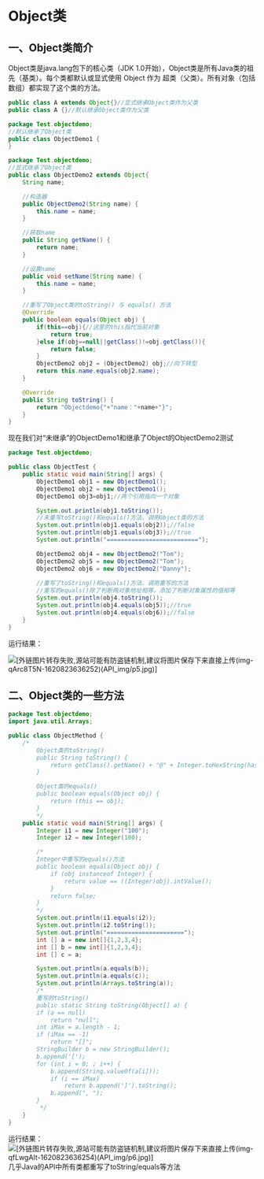 ﻿# Object类

## 一、Object类简介

Object类是java.lang包下的核心类（JDK 1.0开始），Object类是所有Java类的祖先（基类）。每个类都默认或显式使用 Object 作为 超类（父类）。所有对象（包括数组）都实现了这个类的方法。 

```java
public class A extends Object{}//显式继承Object类作为父类
public class A {}//默认继承Object类作为父类
```

```java
package Test.objectdemo;
//默认继承了Object类
public class ObjectDemo1 {
}
```

```java
package Test.objectdemo;
//显式继承了Object类
public class ObjectDemo2 extends Object{
    String name;

    //构造器
    public ObjectDemo2(String name) {
        this.name = name;
    }

    //获取name
    public String getName() {
        return name;
    }

    //设置name
    public void setName(String name) {
        this.name = name;
    }

    //重写了Object类的toString() 与 equals() 方法
    @Override
    public boolean equals(Object obj) {
        if(this==obj){//这里的this指代当前对象
            return true;
        }else if(obj==null||getClass()!=obj.getClass()){
            return false;
        }
        ObjectDemo2 obj2 = (ObjectDemo2) obj;//向下转型
        return this.name.equals(obj2.name);
    }

    @Override
    public String toString() {
        return "Objectdemo{"+"name："+name+"}";
    }
}

```

现在我们对“未继承”的ObjectDemo1和继承了Object的ObjectDemo2测试

```java
package Test.objectdemo;

public class ObjectTest {
    public static void main(String[] args) {
        ObjectDemo1 obj1 = new ObjectDemo1();
        ObjectDemo1 obj2 = new ObjectDemo1();
        ObjectDemo1 obj3=obj1;//两个引用指向一个对象

        System.out.println(obj1.toString());
        //未重写toString()和equals()方法，调用Object类的方法
        System.out.println(obj1.equals(obj2));//false
        System.out.println(obj1.equals(obj3));//true
        System.out.println("==========================");

        ObjectDemo2 obj4 = new ObjectDemo2("Tom");
        ObjectDemo2 obj5 = new ObjectDemo2("Tom");
        ObjectDemo2 obj6 = new ObjectDemo2("Danny");
		
        //重写了toString()和equals()方法，调用重写的方法
        //重写的equals()除了判断两对象地址相等，添加了判断对象属性的值相等
        System.out.println(obj4.toString());
        System.out.println(obj4.equals(obj5));//true
        System.out.println(obj4.equals(obj6));//false
    }
}
```

运行结果：

![\[外链图片转存失败,源站可能有防盗链机制,建议将图片保存下来直接上传(img-qArc8T5N-1620823636252)(API_img/p5.jpg)\]](https://img-blog.csdnimg.cn/20210512204756648.jpg?x-oss-process=image/watermark,type_ZmFuZ3poZW5naGVpdGk,shadow_10,text_aHR0cHM6Ly9ibG9nLmNzZG4ubmV0L2xhbmxlaWhoaA==,size_16,color_FFFFFF,t_70#pic_center)


## 二、Object类的一些方法

```java
package Test.objectdemo;
import java.util.Arrays;

public class ObjectMethod {
    /*
        Object类的toString()
        public String toString() {
            return getClass().getName() + "@" + Integer.toHexString(hashCode());
        }

        Object类的equals()
        public boolean equals(Object obj) {
            return (this == obj);
        }
        */
    public static void main(String[] args) {
        Integer i1 = new Integer("100");
        Integer i2 = new Integer(100);

        /*
        Integer中重写的equals()方法
        public boolean equals(Object obj) {
            if (obj instanceof Integer) {
                return value == ((Integer)obj).intValue();
            }
            return false;
        }
        */
        System.out.println(i1.equals(i2));
        System.out.println(i2.toString());
        System.out.println("======================");
        int [] a = new int[]{1,2,3,4};
        int [] b = new int[]{1,2,3,4};
        int [] c = a;

        System.out.println(a.equals(b));
        System.out.println(a.equals(c));
        System.out.println(Arrays.toString(a));
        /*
        重写的toString()
        public static String toString(Object[] a) {
        if (a == null)
            return "null";
        int iMax = a.length - 1;
        if (iMax == -1)
            return "[]";
        StringBuilder b = new StringBuilder();
        b.append('[');
        for (int i = 0; ; i++) {
            b.append(String.valueOf(a[i]));
            if (i == iMax)
                return b.append(']').toString();
            b.append(", ");
        }
         */
    }
}

```

运行结果：
![\[外链图片转存失败,源站可能有防盗链机制,建议将图片保存下来直接上传(img-qfLwgAIt-1620823636254)(API_img/p6.jpg)\]](https://img-blog.csdnimg.cn/20210512204809208.jpg?x-oss-process=image/watermark,type_ZmFuZ3poZW5naGVpdGk,shadow_10,text_aHR0cHM6Ly9ibG9nLmNzZG4ubmV0L2xhbmxlaWhoaA==,size_16,color_FFFFFF,t_70#pic_center)
几乎Java的API中所有类都重写了toString/equals等方法






